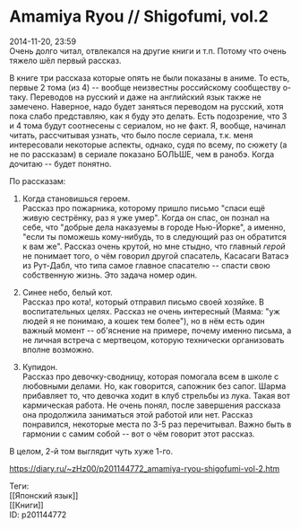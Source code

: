 Amamiya Ryou // Shigofumi, vol.2
=================================

   
 2014-11-20, 23:59   
  Очень долго читал, отвлекался на другие книги и т.п. Потому что очень тяжело шёл первый рассказ.   
   
 В книге три рассказа которые опять не были показаны в аниме. То есть, первые 2 тома (из 4) -- вообще неизвестны российскому сообществу о-таку. Переводов на русский и даже на английский язык также не замечено. Наверное, надо будет заняться переводом на русский, хотя пока слабо представляю, как я буду это делать. Есть подозрение, что 3 и 4 тома будут соотнесены с сериалом, но не факт. Я, вообще, начинал читать, рассчитывая узнать, что было после сериала, т.к. меня интересовали некоторые аспекты, однако, судя по всему, по сюжету (а не по рассказам) в сериале показано БОЛЬШЕ, чем в ранобэ. Когда дочитаю -- будет понятно.   
   
 По рассказам:   
 1. Когда становишься героем.   
 Рассказ про пожарника, которому пришло письмо "спаси ещё живую сестрёнку, раз я уже умер". Когда он спас, он познал на себе, что "добрые дела наказуемы в городе Нью-Йорке", а именно, "если ты поможешь кому-нибудь, то в следующий раз он обратится к вам же". Рассказ очень крутой, но мне стыдно, что главный  *герой*  не понимает того, о чём говорил другой спасатель, Касасаги Ватасэ из Рут-Дабл, что типа самое главное спасателю -- спасти свою собственную жизнь. Это задача номер один.   
   
 2. Синее небо, белый кот.   
 Рассказ про кота!, который отправил письмо своей хозяйке. В воспитательных целях. Рассказ не очень интересный (Маяма: "уж людей я не понимаю, а кошек тем более"), но в нём есть один важный момент -- об'яснение на примере, почему именно письма, а не личная встреча с мертвецом, которую технически организовать вполне возможно.   
   
 3. Купидон.   
 Рассказ про девочку-сводницу, которая помогала всем в школе с любовными делами. Но, как говорится, сапожник без сапог. Шарма прибавляет то, что девочка ходит в клуб стрельбы из лука. Такая вот кармическая работа. Не очень понял, после завершения рассказа она продолжила заниматься этой работой или нет. Рассказ понравился, некоторые места по 3-5 раз перечитывал. Важно быть в гармонии с самим собой -- вот о чём говорит этот рассказ.   
   
 В целом, 2-й том выглядит чуть хуже 1-го.   
    
 <https://diary.ru/~zHz00/p201144772_amamiya-ryou-shigofumi-vol-2.htm>   
   
 Теги:   
 [[Японский язык]]   
 [[Книги]]   
 ID: p201144772